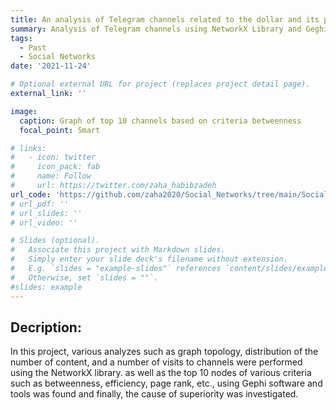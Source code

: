 ```yaml
---
title: An analysis of Telegram channels related to the dollar and its price
summary: Analysis of Telegram channels using NetworkX Library and Geghi software.
tags:
  - Past
  - Social Networks
date: '2021-11-24'

# Optional external URL for project (replaces project detail page).
external_link: ''

image:
  caption: Graph of top 10 channels based on criteria betweenness
  focal_point: Smart

# links:
#   - icon: twitter
#     icon_pack: fab
#     name: Follow
#     url: https://twitter.com/zaha_habibzadeh
url_code: 'https://github.com/zaha2020/Social_Networks/tree/main/SocialNetwork_data_analysis'
# url_pdf: ''
# url_slides: ''
# url_video: ''

# Slides (optional).
#   Associate this project with Markdown slides.
#   Simply enter your slide deck's filename without extension.
#   E.g. `slides = "example-slides"` references `content/slides/example-slides.md`.
#   Otherwise, set `slides = ""`.
#slides: example
---
```



## Decription:

In this project, various analyzes such as graph topology, distribution of the number of content, and a number of visits to channels were performed using the NetworkX library. as well as the top 10 nodes of various criteria such as betweenness, efficiency, page rank, etc., using Gephi software and tools was found and finally, the cause of superiority was investigated.



